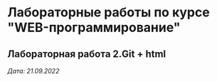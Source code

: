 # Лабораторные работы по курсе "WEB-программирование"

## Лабораторная работа 2.Git + html

*Дата: 21.09.2022*
